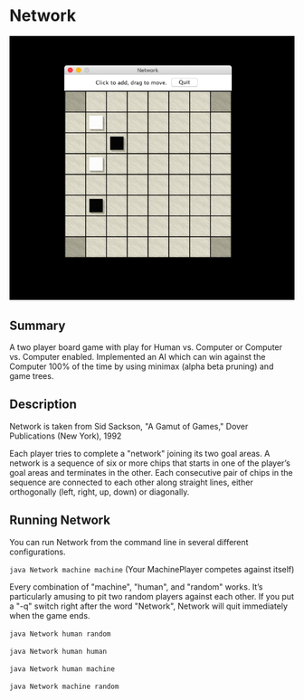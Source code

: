 # Network

![screenshot](screenshot_network.png)

## Summary

A two player board game with play for Human vs. Computer or Computer vs. Computer enabled. Implemented an AI which can win against the Computer 100% of the time by using minimax (alpha beta pruning) and game trees.

## Description

Network is taken from Sid Sackson, "A Gamut of Games," Dover Publications (New York), 1992

Each player tries to complete a "network" joining its two goal areas.
A network is a sequence of six or more chips that starts in one of the player’s
goal areas and terminates in the other.  Each consecutive pair of chips in the
sequence are connected to each other along straight lines, either orthogonally
(left, right, up, down) or diagonally.

## Running Network

You can run Network from the command line in several different configurations.

`java Network machine machine` (Your MachinePlayer competes against itself)

Every combination of "machine", "human", and "random" works.  It’s particularly amusing to pit two random players against each other. If you put a "-q" switch right after the word "Network", Network will quit immediately when the game ends.

`java Network human random`

`java Network human human`

`java Network human machine`

`java Network machine random`
